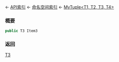 ← [API索引](Api-Index) ← [命名空间索引](Namespace-Index) ← [MyTuple&lt;T1, T2, T3, T4&gt;](VRage.MyTuple`4)

### 概要

```csharp
public T3 Item3
```

### 返回

[T3]()

